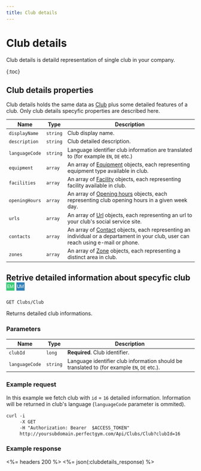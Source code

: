 ```yaml
---
title: Club details
---
```


# Club details

Club details is detaild representation of single club in your company. 

{:toc}


## Club details properties

Club details holds the same data as [Club][ClubProperties] plus some detailed features of a club.
Only club details specyfic properties are described here.


Name            		| Type    | Description
-----|------------------|----------------------
`displayName`           |`string`   		  | Club display name.
`description`     		|`string`   		  | Club detailed description.
`languageCode`    		|`string`   		  | Language identifier club information are translated to (for example `EN`, `DE` etc.)
`equipment`             |`array`    		  | An array of [Equipment][Equipment] objects, each representing equipment type available in club.
`facilities`            |`array`    		  | An array of [Facility][Facility] objects, each representing facility available in club.
`openingHours`          |`array`    		  | An array of [Opening hours][OpeningHours] objects, each representing club opening hours in a given week day.
`urls`                  |`array`    		  | An array of [Url][Url] objects, each representing an url to your club's social service site.
`contacts`              |`array`    		  | An array of [Contact][Contact] objects, each representing an individual or a departament in your club, user can reach using e-mail or phone.
`zones`                 |`array`    		  | An array of [Zone][Zone] objects, each representing a distinct area in club.



## <a name="clubdetails"></a>Retrive detailed information about specyfic club ![alt text][EM] ![alt text][UM]

    GET Clubs/Club

Returns detailed club informations.


### Parameters

Name            | Type       | Description
----------------|------------|------------------------
`clubId`        |`long`      | **Required**. Club identifier.
`languageCode`  |`string`    | Language identifier club information should be translated to (for example `EN`, `DE` etc.).



### Example request

In this example we fetch club with `id` = `16` detailed information. Information will be returned in club's language (`languageCode` parameter is ommited).

``` command-line
curl -i 
     -X GET 
     -H "Authorization: Bearer  $ACCESS_TOKEN"  
     http://yoursubdomain.perfectgym.com/Api/Clubs/Club?clubId=16     	
```


### Example response

<%= headers 200 %>
<%= json(:clubdetails_response) %>



[Club]: /api/clubs/clubs
[ClubProperties]: /api/clubs/clubs#properties 
[Contact]: /appendix/datatypes/contact
[Equipment]: /appendix/datatypes/equipment
[Facility]: /appendix/datatypes/facility
[OpeningHours]: /appendix/datatypes/openinghours
[Url]: /appendix/datatypes/url
[Zone]: /appendix/datatypes/zone
[Address]: /appendix/datatypes/address

[EM]: /assets/images/employee.png "Employee mode"
[UM]: /assets/images/user.png "User mode"
